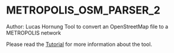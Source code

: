 # METROPOLIS_OSM_PARSER_2
Author: Lucas Hornung
Tool to convert an OpenStreetMap file to a METROPOLIS network

Please read the [Tutorial](../METROPOLIS_OSM_PARSER_2/master/Tutorial.pdf) for more information about the tool.
